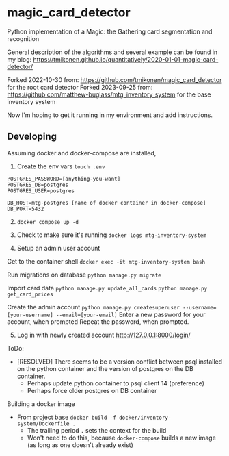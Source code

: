 # magic_card_detector
Python implementation of a Magic: the Gathering card segmentation and recognition

General description of the algorithms and several example can be found in my blog:
https://tmikonen.github.io/quantitatively/2020-01-01-magic-card-detector/

Forked 2022-10-30 from: https://github.com/tmikonen/magic_card_detector 
 for the root card detector
Forked 2023-09-25 from: https://github.com/matthew-buglass/mtg_inventory_system
 for the base inventory system

Now I'm hoping to get it running in my environment and add instructions.

## Developing

Assuming docker and docker-compose are installed,

1. Create the env vars
`touch .env`
```
POSTGRES_PASSWORD=[anything-you-want]
POSTGRES_DB=postgres
POSTGRES_USER=postgres

DB_HOST=mtg-postgres [name of docker container in docker-compose]
DB_PORT=5432

```

2. `docker compose up -d`

3. Check to make sure it's running
`docker logs mtg-inventory-system`

4. Setup an admin user account

Get to the container shell
`docker exec -it mtg-inventory-system bash`

Run migrations on database
`python manage.py migrate`

Import card data
`python manage.py update_all_cards`
`python manage.py get_card_prices`

Create the admin account
`python manage.py createsuperuser --username=[your-username] --email=[your-email]`
Enter a new password for your account, when prompted
Repeat the password, when prompted.

5. Log in with newly created account
http://127.0.0.1:8000/login/

ToDo:
- [RESOLVED] There seems to be a version conflict between psql installed on the python container and the version of postgres on the DB container.
  - Perhaps update python container to psql client 14 (preference)
  - Perhaps force older postgres on DB container

Building a docker image
- From project base `docker build -f docker/inventory-system/Dockerfile .`
  - The trailing period `.` sets the context for the build
  - Won't need to do this, because `docker-compose` builds a new image (as long as one doesn't already exist)